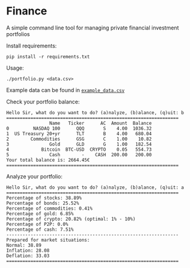 # Finance

A simple command line tool for managing private financial investment portfolios

Install requirements:

    pip install -r requirements.txt

Usage:

    ./portfolio.py <data.csv>

Example data can be found in [`example_data.csv`](/example_data.csv)

Check your portfolio balance:

```
Hello Sir, what do you want to do? (a)nalyze, (b)alance, (q)uit: b
================================================================
                Name   Ticker      AC  Amount  Balance
0         NASDAQ 100      QQQ       S    4.00  1036.32
1  US Treasury 20+yr      TLT       B    4.00   680.04
2        Commodities      GSG       C    1.00    10.82
3               Gold      GLD       G    1.00   182.54
4            Bitcoin  BTC-USD  CRYPTO    0.05   554.73
5               Cash        -    CASH  200.00   200.00
Your total balance is: 2664.45€
================================================================
```

Analyze your portfolio:

```
Hello Sir, what do you want to do? (a)nalyze, (b)alance, (q)uit: a
================================================================
Percentage of stocks: 38.89%
Percentage of bonds: 25.52%
Percentage of commodities: 0.41%
Percentage of gold: 6.85%
Percentage of crypto: 20.82% (optimal: 1% - 10%)
Percentage of P2P: 0.0%
Percentage of cash: 7.51%
----------------------------------------------------------------
Prepared for market situations:
Normal: 38.89
Inflation: 28.08
Deflation: 33.03
================================================================

```